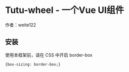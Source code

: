 # Tutu-wheel - 一个Vue UI组件

作者：weite122

## 安装

使用本框架前，请在 CSS 中开启 border-box

`{box-sizing: border-box;}`